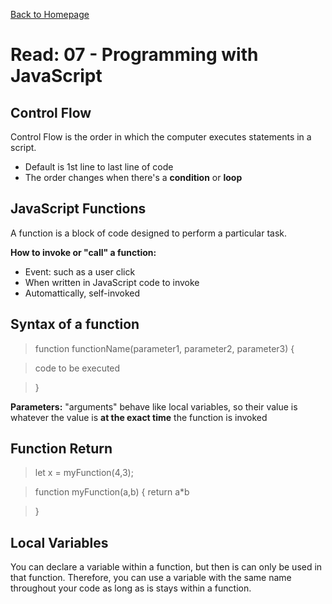[Back to Homepage](https://alysondorfman.github.io/reading-notes/)

# Read: 07 - Programming with JavaScript

## Control Flow

Control Flow is the order in which the computer executes statements in a script. 
* Default is 1st line to last line of code
* The order changes when there's a **condition** or **loop**

## JavaScript Functions

A function is a block of code designed to perform a particular task. 

**How to invoke or "call" a function:** 
* Event: such as a user click
* When written in JavaScript code to invoke
* Automattically, self-invoked

## Syntax of a function

> function functionName(parameter1, parameter2, parameter3) {

> code to be executed

> }

**Parameters:** "arguments" behave like local variables, so their value is whatever the value is __at the exact time__ the function is invoked

## Function Return

> let x = myFunction(4,3);

> function myFunction(a,b) {
    return a*b
    
> }

## Local Variables

You can declare a variable within a function, but then is can only be used in that function. Therefore, you can use a variable with the same name throughout your code as long as is stays within a function.